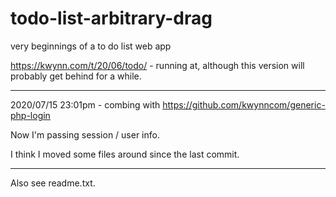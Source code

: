 # todo-list-arbitrary-drag
very beginnings of a to do list web app

https://kwynn.com/t/20/06/todo/  - running at, although this version will probably get behind for a while.

*****
2020/07/15 23:01pm - combing with https://github.com/kwynncom/generic-php-login

Now I'm passing session / user info.

I think I moved some files around since the last commit.  

**************

Also see readme.txt.  
